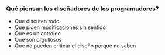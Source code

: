 ###  Qué piensan los diseñadores de los programadores?

* Que discuten todo
* Que piden modificaciones sin sentido
* Que es un antroide
* Que son orgullosos
* Que no pueden criticar el diseño porque no saben